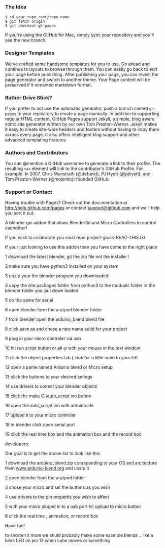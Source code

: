 





### The Idea


```
$ cd your_repo_root/repo_name
$ git fetch origin
$ git checkout gh-pages
```

If you're using the GitHub for Mac, simply sync your repository and you'll see the new branch.

### Designer Templates
We've crafted some handsome templates for you to use. Go ahead and continue to layouts to browse through them. You can easily go back to edit your page before publishing. After publishing your page, you can revisit the page generator and switch to another theme. Your Page content will be preserved if it remained markdown format.

### Rather Drive Stick?
If you prefer to not use the automatic generator, push a branch named `gh-pages` to your repository to create a page manually. In addition to supporting regular HTML content, GitHub Pages support Jekyll, a simple, blog aware static site generator written by our own Tom Preston-Werner. Jekyll makes it easy to create site-wide headers and footers without having to copy them across every page. It also offers intelligent blog support and other advanced templating features.

### Authors and Contributors
You can @mention a GitHub username to generate a link to their profile. The resulting `<a>` element will link to the contributor's GitHub Profile. For example: In 2007, Chris Wanstrath (@defunkt), PJ Hyett (@pjhyett), and Tom Preston-Werner (@mojombo) founded GitHub.

### Support or Contact
Having trouble with Pages? Check out the documentation at http://help.github.com/pages or contact support@github.com and we’ll help you sort it out.






A blender gui addon that alows Blender3d and Micro Controllers to control eachother!

If you wish to colaborate you must read project-goals-READ-THIS.txt

If your just looking to use this addon then you have come to the right place 

1 download the latest blender, git the zip file not the installer !

2 make sure you have python3 installed on your system 

3 unzip your the blender program you downloaded 

4 copy the site packages folder from python3 to the moduals folder in the blender folder you jsut down loaded

5 do the same for serial

6 open blender form the unziped blender folder

7 from blender open the arduino_blend.blend file 

8 click save as and chose a new name sutid for your project

9 plug in your micro controler via usb

10 hit run script button or alt-p with your mouse in the text window

11 click the object properties tab ( look for a little cube to your left 

12 open a panle named Arduino blend or Micro setup 

13 click the buttons to your desired setings

14 use drivers to conect your blender objects

15 click the make C:\auto_script.ino button

16 open the auto_script.ino with arduino ide

17 upload it to your micro controler

18 in blender click open serial port 

19 click the real time box and the animation box and the record box

developers:

Our goal is to get the above list to look like this

1 download the arduino_blend.zip corasponding to your OS and arcitecture from www.arduino-blend.org and unzip it

2 open blender from the unziped folder

3 chose your micro and set the buttons as you wish

4 use drivers to the pin propertis you wish to affect 

5 with your micro pluged in to a usb port hit upload to micro button

6 click the real time , animation, or record box 

Have fun!

to shorten it more we shuld probably make some example blends .. like a blink LED on pin 13 when cube moves or something  


